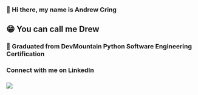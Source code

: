 ### 👋 Hi there, my name is Andrew Cring 
## 😁 You can call me Drew 
### 🐍 Graduated from DevMountain Python Software Engineering Certification 
### Connect with me on LinkedIn 
### <a href="https://www.linkedin.com/in/andrew-cring-ac17/"><img src="https://img.shields.io/badge/Andrew's_LinkedIn-blue"/></a> 


<!--
**ACring17/ACring17** is a ✨ _special_ ✨ repository because its `README.md` (this file) appears on your GitHub profile.

Here are some ideas to get you started:

- 🔭 I’m currently working on ...
- 🌱 I’m currently learning ...
- 👯 I’m looking to collaborate on ...
- 🤔 I’m looking for help with ...
- 💬 Ask me about ...
- 📫 How to reach me: ...
- 😄 Pronouns: ...
- ⚡ Fun fact: ...
-->


